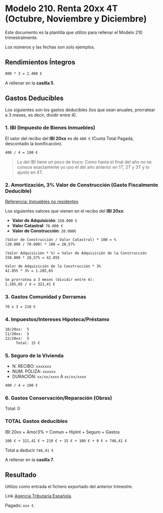 # Modelo 210. Renta 20xx 4T (Octubre, Noviembre y Diciembre)

Este documento es la plantilla que utilizo para rellenar el Modelo 210 trimestralmente.

Los números y las fechas son solo ejemplos.

## Rendimientos Íntegros

```txt
800 * 3 = 2.400 €
```

A rellenar en la **casilla 5**.

## Gastos Deducibles

Los siguientes son los gastos deducibles (los que sean anuales, prorratear a 3 meses, es decir, dividir entre 4).

### 1. IBI (Impuesto de Bienes Inmuebles)

El valor del recibo del __IBI 20xx__ es de `400 €` (Cuota Total Pagada, descontado la bonificación).

```txt
400 / 4 = 100 €
```
> Lo del IBI tiene un poco de truco: Como hasta el final del año no se conoce exactamente yo uso el del año anterior en 1T, 2T y 3T y lo ajusto en 4T.

### 2. Amortización, 3% Valor de Construcción (Gasto Fiscalmente Deducible)

[Referencia: Inmuebles no residentes](https://www.consultingdms.com/no-residentes-inmuebles-espana-hacienda-incumple-la-ley-no-se-lo-pone-facil/)

Los siguientes valores que vienen en el recibo del __IBI 20xx__:

- __Valor de Adquisición__: `150.000 €`
- __Valor Catastral__: `70.000 €`
- __Valor de Construcción__: `20.000€`

```txt
(Valor de Construcción / Valor Catastral) * 100 = %
(20.000 / 70.000) * 100 = 28,57%

(Valor Adquisición * %) = Valor de Adquisición de la Construcción
150.000 * 28,57% = 42.855

Valor de Adquisición de la Construcción * 3%
42.855 * 3% = 1.285,65

Se prorratea a 3 meses (dividir entre 4):
1.285,65 / 4 = 321,41 €
```

### 3. Gastos Comunidad y Derramas

```txt
70 x 3 = 210 €
```

### 4. Impuestos/Intereses Hipoteca/Préstamo

```txt
10/20xx:  5
11/20xx:  5
12/20xx:  5
     Total: 15 €
```

### 5. Seguro de la Vivienda

- N. RECIBO: `xxxxxxx`
- NUM. PÓLIZA: `xxxxxx`
- DURACIÓN: `xx/xx/xxxx` A `xx/xx/xxxx`

```txt
400 / 4 = 100 €
```

### 6. Gastos Conservación/Reparación (Obras)

Total: 0

### TOTAL Gastos deducibles

IBI 20xx + Amor3%   + Comun    + HipInt  + Seguro  + Gastos

```txt
100 € + 321,41 € + 210 € + 15 € + 100 € + 0 € = 746,41 €
```

Total a deducir `746,41 €`


A rellenar en la **casilla 7**.

## Resultado

Utilizo como entrada el fichero exportado del anterior trimestre.

Link [Agencia Tributaria Española](https://www.agenciatributaria.es/).

Pagado: `xxx €`.
